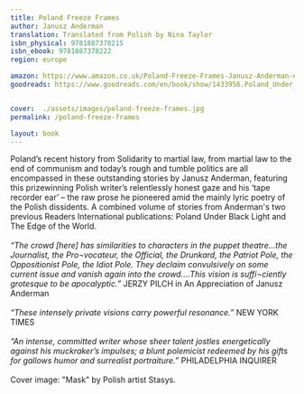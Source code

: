 ```yaml
---
title: Poland Freeze Frames
author: Janusz Anderman
translation: Translated from Polish by Nina Taylor
isbn_physical: 9781887378215
isbn_ebook: 9781887378222
region: europe

amazon: https://www.amazon.co.uk/Poland-Freeze-Frames-Janusz-Anderman-ebook/dp/B07JP61JFN/ref=sr_1_1
goodreads: https://www.goodreads.com/en/book/show/1433956.Poland_Under_Black_Light


cover:  ./assets/images/poland-freeze-frames.jpg
permalink: /poland-freeze-frames

layout: book
---
```

Poland’s recent history from Solidarity to martial law, from martial law to the end of communism and today’s rough and tumble politics are all encompassed in these outstanding stories by Janusz Anderman, featuring this prizewinning Polish writer’s relentlessly honest gaze and his ‘tape recorder ear’ – the raw prose he pioneered amid the mainly lyric poetry of the Polish dissidents. A combined volume of stories from Anderman's two previous Readers International publications: Poland Under Black Light and The Edge of the World.
<br><br>
*“The crowd [here] has similarities to characters in the puppet theatre…the Journalist, the Pro¬vocateur, the Official, the Drunkard, the Patriot Pole, the Oppositionist Pole, the Idiot Pole. They declaim convulsively on some current issue and vanish again into the crowd….This vision is suffi¬ciently grotesque to be apocalyptic.”* JERZY PILCH in An Appreciation of Janusz Anderman 
<br><br>
*“These intensely private visions carry powerful resonance.”* NEW YORK TIMES
<br><br>
*“An intense, committed writer whose sheer talent jostles energetically against his muckraker’s impulses; a blunt polemicist redeemed by his gifts for gallows humor and surrealist portraiture.”* PHILADELPHIA INQUIRER
<br><br>
Cover image: "Mask" by Polish artist Stasys.
